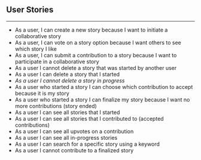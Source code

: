 ## User Stories
---

- As a user, I can create a new story because I want to initiate a collaborative story
- As a user, I can vote on a story option because I want others to see which story I like
- As a user, I can submit a contribution to a story because I want to participate in a collaborative story
- As a user I cannot delete a story that was started by another user 
- As a user I can delete a story that I started
- *As a user I cannot delete a story in progress*
- As a user who started a story I can choose which contribution to accept because it is my story
- As a user who started a story I can finalize my story because I want no more contributions (story ended)
- As a user I can see all stories that I started
- As a user I can see all stories that I contributed to (accepted contributions)
- As a user I can see all upvotes on a contribution
- As a user I can see all in-progress stories
- As a user I can search for a specific story using a keyword
- As a user I cannot contribute to a finalized story
